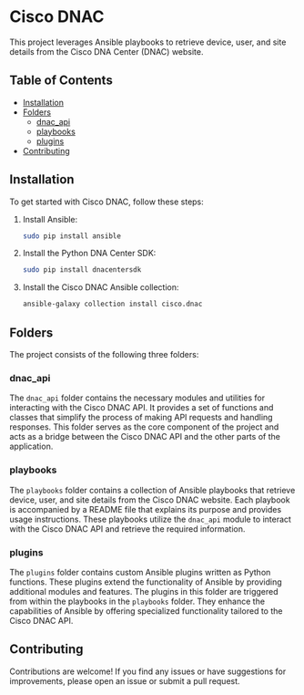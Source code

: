 # Cisco DNAC

This project leverages Ansible playbooks to retrieve device, user, and site details from the Cisco DNA Center (DNAC) website.

## Table of Contents

- [Installation](#installation)
- [Folders](#folders)
    - [dnac_api](#dnac_api)
    - [playbooks](#playbooks)
    - [plugins](#plugins)
- [Contributing](#contributing)

## Installation

To get started with Cisco DNAC, follow these steps:

1. Install Ansible:

    ```bash
    sudo pip install ansible
    ```

2. Install the Python DNA Center SDK:

    ```bash
    sudo pip install dnacentersdk
    ```

3. Install the Cisco DNAC Ansible collection:

    ```bash
    ansible-galaxy collection install cisco.dnac
    ```

## Folders

The project consists of the following three folders:

### dnac_api

The `dnac_api` folder contains the necessary modules and utilities for interacting with the Cisco DNAC API. It provides a set of functions and classes that simplify the process of making API requests and handling responses. This folder serves as the core component of the project and acts as a bridge between the Cisco DNAC API and the other parts of the application.

### playbooks

The `playbooks` folder contains a collection of Ansible playbooks that retrieve device, user, and site details from the Cisco DNAC website. Each playbook is accompanied by a README file that explains its purpose and provides usage instructions. These playbooks utilize the `dnac_api` module to interact with the Cisco DNAC API and retrieve the required information.

### plugins

The `plugins` folder contains custom Ansible plugins written as Python functions. These plugins extend the functionality of Ansible by providing additional modules and features. The plugins in this folder are triggered from within the playbooks in the `playbooks` folder. They enhance the capabilities of Ansible by offering specialized functionality tailored to the Cisco DNAC API.

## Contributing

Contributions are welcome! If you find any issues or have suggestions for improvements, please open an issue or submit a pull request.
